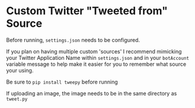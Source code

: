 # Custom Twitter "Tweeted from" Source

Before running, `settings.json` needs to be configured. 

If you plan on having multiple custom 'sources' I recommend mimicking your Twitter Application Name within `settings.json` and in your `botAccount` variable message to help make it easier for you to remember what source your using.

Be sure to `pip install tweepy` before running

If uploading an image, the image needs to be in the same directory as `tweet.py`
